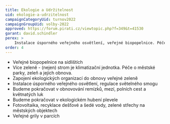 ```yaml
---
title: Ekologie a Udržitelnost
uid: ekologie-a-udrzitelnost
campaignCategoryUid: turnov2022
campaignGroupUid: volby-2022
approved: https://forum.pirati.cz/viewtopic.php?f=349&t=41530
garant: david.schindler
perex: >
    Instalace úsporného veřejného osvětlení, veřejné biopopelnice. Péče o městské parky a zeleň. Fotovoltaika, recyklace dešťové a šedé vody, zelené střechy na městských objektech.
order: 4
---
```


- Veřejné biopopelnice na sídlištích
- Více zeleně - (nejen) strom je klimatizační jednotka. Péče o městské parky, zeleň a jejich obnova.
- Zapojení ekologických organizací do obnovy veřejné zeleně
- Instalace úsporného veřejného osvětlení, regulace světelného smogu
- Budeme pokračovat v obnovování remízků, mezí, polních cest a květnatých luk
- Budeme pokračovat v ekologickém hubení plevele
- Fotovoltaika, recyklace dešťové a šedé vody, zelené střechy na městských objektech
- Veřejné grily v parcích
